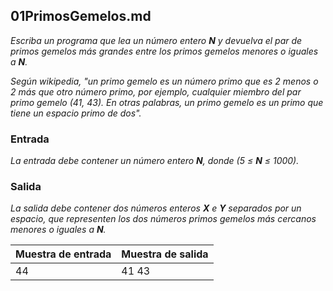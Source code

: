 ## 01PrimosGemelos.md

_Escriba un programa que lea un número entero **N** y devuelva el par de primos gemelos más grandes 
entre los primos gemelos menores o iguales a **N**._

_Según wikipedia, "un primo gemelo es un número primo que es 2 menos o 2 más que otro número primo, 
por ejemplo, cualquier miembro del par primo gemelo (41, 43). En otras palabras, un primo gemelo es 
un primo que tiene un espacio primo de dos"._

### Entrada
_La entrada debe contener un número entero **N**, donde (5 ≤ **N** ≤ 1000)._

### Salida
_La salida debe contener dos números enteros **X** e **Y** separados por un espacio, que representen los dos 
números primos gemelos más cercanos menores o iguales a **N**._

 | **Muestra de entrada** | **Muestra de salida** |
 |------------------------|-----------------------|
 |           44           |        41 43          |
